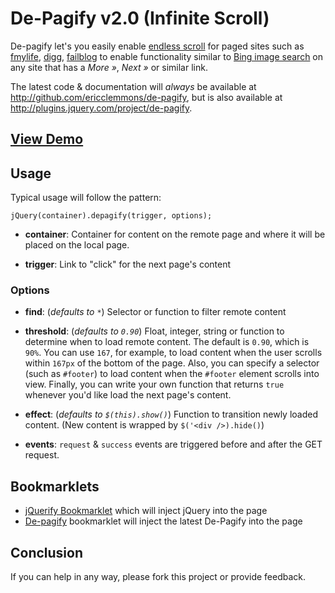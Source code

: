 # De-Pagify v2.0 (Infinite Scroll)

De-pagify let's you easily enable [endless scroll][el] for paged sites such as
[fmylife][fml], [digg][digg], [failblog][fb] to enable functionality similar to
[Bing image search][bing] on any site that has a *More &raquo;*, *Next &raquo;*
or similar link.

The latest code & documentation will *always* be available at
<a href="http://github.com/ericclemmons/de-pagify">http://github.com/ericclemmons/de-pagify</a>,
but is also available at
<a href="http://plugins.jquery.com/project/de-pagify">http://plugins.jquery.com/project/de-pagify</a>.


## [View Demo][demo]

## Usage

Typical usage will follow the pattern:
    
    jQuery(container).depagify(trigger, options);
    
* __container__:    Container for content on the remote page and where it will be
placed on the local page.

* __trigger__:      Link to "click" for the next page's content

### Options

* __find__:         (_defaults to `*`_) Selector or function to filter remote content

* __threshold__:    (_defaults to `0.90`_) Float, integer, string or function to
determine when to load remote content. The default is `0.90`, which is `90%`.  You can use `167`,
for example, to load content when the user scrolls within `167px` of the bottom of the page.
Also, you can specify a selector (such as `#footer`) to load content when the `#footer` element
scrolls into view. Finally, you can write your own function that returns `true` whenever you'd like
load the next page's content.

* __effect__:       (_defaults to `$(this).show()`_) Function to transition newly
loaded content.  (New content is wrapped by `$('<div />).hide()`)

* __events__:       `request` & `success` events are triggered before and after the GET request.

## Bookmarklets

* [jQuerify Bookmarklet][jq] which will inject jQuery into the page
* [De-pagify][dpbm] bookmarklet will inject the latest De-Pagify into the page

## Conclusion

If you can help in any way, please fork this project or provide feedback.

[demo]: http://uxdriven.com/static/js/uxdriven/jquery/de-pagify/demo.php "De-Pagify Demo"

[el]:   http://uipatternfactory.com/p=endless-scrolling/ "Endless Scroll"
[fml]:  http://www.fmylife.com "F My Life"
[digg]: http://digg.com "Digg"
[fb]:   http://failblog.org "Failblog"
[bing]: http://www.bing.com/images/search?q=jquery "jQuery Images"
[jq]:   http://www.learningjquery.com/2009/04/better-stronger-safer-jquerify-bookmarklet "jQuerify"
[dpbm]: https://github.com/ericclemmons/de-pagify/raw/master/bookmarklet.jquery.min.js

